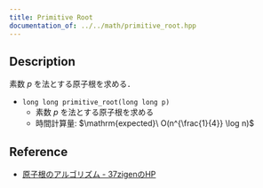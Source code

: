 ```yaml
---
title: Primitive Root
documentation_of: ../../math/primitive_root.hpp
---
```


## Description

素数 $p$ を法とする原子根を求める．

- `long long primitive_root(long long p)`
    - 素数 $p$ を法とする原子根を求める
    - 時間計算量: $\mathrm{expected}\ O(n^{\frac{1}{4}} \log n)$

## Reference

- [原子根のアルゴリズム - 37zigenのHP](https://37zigen.com/primitive-root/)